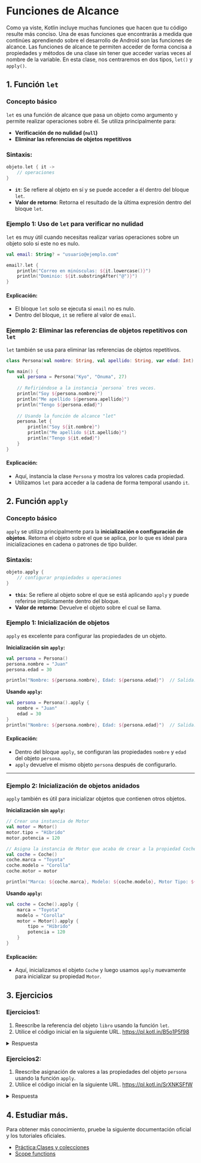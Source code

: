 # Funciones de Alcance

Como ya viste, Kotlin incluye muchas funciones que hacen que tu código resulte más conciso.
Una de esas funciones que encontrarás a medida que continúes aprendiendo sobre el desarrollo de Android son las funciones de alcance. Las funciones de alcance te permiten acceder de forma concisa a propiedades y métodos de una clase sin tener que acceder varias veces al nombre de la variable.
En esta clase, nos centraremos en dos tipos, `let()` y `apply()`.

## **1. Función `let`**

### **Concepto básico**

`let` es una función de alcance que pasa un objeto como argumento y permite realizar operaciones sobre él. Se utiliza principalmente para:
- **Verificación de no nulidad (`null`)**
- **Eliminar las referencias de objetos repetitivos**

### **Sintaxis:**
```kotlin
objeto.let { it -> 
    // operaciones
}
```
- **`it`**: Se refiere al objeto en sí y se puede acceder a él dentro del bloque `let`.
- **Valor de retorno**: Retorna el resultado de la última expresión dentro del bloque `let`.

### **Ejemplo 1: Uso de `let` para verificar no nulidad**
`let` es muy útil cuando necesitas realizar varias operaciones sobre un objeto solo si este no es nulo.
```kotlin
val email: String? = "usuario@ejemplo.com"

email?.let {
    println("Correo en minúsculas: ${it.lowercase()}")
    println("Dominio: ${it.substringAfter("@")}")
}
```
#### **Explicación:**
- El bloque `let` solo se ejecuta si `email` no es nulo.
- Dentro del bloque, `it` se refiere al valor de `email`.

### **Ejemplo 2: Eliminar las referencias de objetos repetitivos con `let`**
`let` también se usa para eliminar las referencias de objetos repetitivos.
```kotlin
class Persona(val nombre: String, val apellido: String, var edad: Int)

fun main() {
    val persona = Persona("Kyo", "Onuma", 27)
    
    // Refiriéndose a la instancia `persona` tres veces.
    println("Soy ${persona.nombre}")
    println("Me apellido ${persona.apellido}")
    println("Tengo ${persona.edad}")
    
    // Usando la función de alcance "let"
    persona.let {
        println("Soy ${it.nombre}")
        println("Me apellido ${it.apellido}")
        println("Tengo ${it.edad}")        
    }
}
```
#### **Explicación:**
- Aquí, instancia la clase `Persona` y mostra los valores cada propiedad.
- Utilizamos `let` para acceder a la cadena de forma temporal usando `it`.

## **2. Función `apply`**
### **Concepto básico**
`apply` se utiliza principalmente para la **inicialización o configuración de objetos**. Retorna el objeto sobre el que se aplica, por lo que es ideal para inicializaciones en cadena o patrones de tipo builder.

### **Sintaxis:**
```kotlin
objeto.apply {
    // configurar propiedades u operaciones
}
```
- **`this`**: Se refiere al objeto sobre el que se está aplicando `apply` y puede referirse implícitamente dentro del bloque.
- **Valor de retorno**: Devuelve el objeto sobre el cual se llama.

### **Ejemplo 1: Inicialización de objetos**
`apply` es excelente para configurar las propiedades de un objeto.

**Inicialización sin `apply`:**
```kotlin
val persona = Persona()
persona.nombre = "Juan"
persona.edad = 30

println("Nombre: ${persona.nombre}, Edad: ${persona.edad}")  // Salida: Nombre: Juan, Edad: 30
```
**Usando `apply`:**
```kotlin
val persona = Persona().apply {
    nombre = "Juan"
    edad = 30
}
println("Nombre: ${persona.nombre}, Edad: ${persona.edad}")  // Salida: Nombre: Juan, Edad: 30
```
#### **Explicación:**
- Dentro del bloque `apply`, se configuran las propiedades `nombre` y `edad` del objeto `persona`.
- `apply` devuelve el mismo objeto `persona` después de configurarlo.

---

### **Ejemplo 2: Inicialización de objetos anidados**
`apply` también es útil para inicializar objetos que contienen otros objetos.

**Inicialización sin `apply`:**
```kotlin
// Crear una instancia de Motor
val motor = Motor()
motor.tipo = "Híbrido"
motor.potencia = 120

// Asigna la instancia de Motor que acaba de crear a la propiedad Coche
val coche = Coche()
coche.marca = "Toyota"
coche.modelo = "Corolla"
coche.motor = motor

println("Marca: ${coche.marca}, Modelo: ${coche.modelo}, Motor Tipo: ${coche.motor.tipo}, Motor Potencia: ${coche.motor.potencia}")
```
**Usando `apply`:**
```kotlin
val coche = Coche().apply {
    marca = "Toyota"
    modelo = "Corolla"
    motor = Motor().apply {
        tipo = "Híbrido"
        potencia = 120
    }
}
```
#### **Explicación:**
- Aquí, inicializamos el objeto `Coche` y luego usamos `apply` nuevamente para inicializar su propiedad `Motor`.

## 3. Ejercicios
### Ejercicios1:
1. Reescríbe la referencia del objeto `libro` usando la función `let`.
2. Utilice el código inicial en la siguiente URL.
   https://pl.kotl.in/B5o1P5f98

<details>
  <summary>Respuesta</summary>
  
  ```kotlin
  fun main() {
  	val libro = Libro("Cien años de soledad", "Gabriel García Márquez", 417)
      
      libro.let {
          println("Título: ${it.titulo}")
          println("Autor: ${it.autor}")
          println("Páginas: ${it.paginas}")
      }
  }

  class Libro(val titulo: String, val autor: String, var paginas: Int)
  ```
</details>

### Ejercicios2:
1. Reescríbe asignación de valores a las propiedades del objeto `persona` usando la función `apply`.
2. Utilice el código inicial en la siguiente URL.
   https://pl.kotl.in/SrXNKSFfW

<details>
  <summary>Respuesta</summary>
  
  ```kotlin
  fun main() {
      val persona = Persona().apply {
          nombre = "Juan"
          edad = 30
          apellido = "Guzman"
      }

      println("Nombre: ${persona.nombre}, Edad: ${persona.edad}, Apellido: ${persona.apellido}")  // Nombre: Juan, Edad: 30, Apellido: Guzman
  }

  class Persona() {
      var nombre: String = ""
      var edad: Int = 0
      var apellido: String = ""
  }
  ```
</details>

## **4. Estudiar más.**
Para obtener más conocimiento, pruebe la siguiente documentación oficial y los tutoriales oficiales.

- [Práctica:Clases y colecciones](https://developer.android.com/codelabs/basic-android-kotlin-compose-practice-classes-and-collections?hl=es-419#0)
- [Scope functions](https://kotlinlang.org/docs/scope-functions.html)
